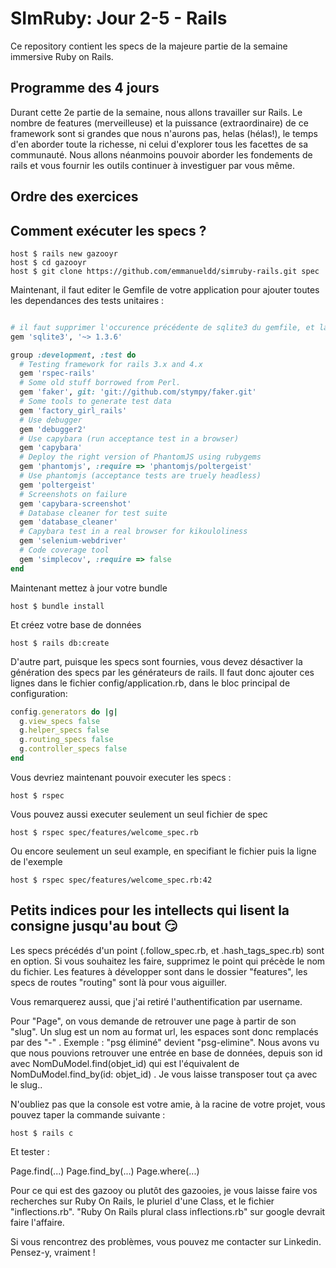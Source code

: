 SImRuby: Jour 2-5 - Rails
=========================

Ce repository contient les specs de la majeure partie de la semaine
immersive Ruby on Rails.

Programme des 4 jours
---------------------

Durant cette 2e partie de la semaine, nous allons travailler sur
Rails. Le nombre de features (merveilleuse) et la puissance
(extraordinaire) de ce framework sont si grandes que nous n'aurons
pas, helas (hélas!), le temps d'en aborder toute la richesse, ni celui
d'explorer tous les facettes de sa communauté. Nous allons néanmoins
pouvoir aborder les fondements de rails et vous fournir les outils
continuer à investiguer par vous même.

Ordre des exercices
-------------------


Comment exécuter les specs ?
----------------------------

    host $ rails new gazooyr
    host $ cd gazooyr
    host $ git clone https://github.com/emmanueldd/simruby-rails.git spec

Maintenant, il faut editer le Gemfile de votre application pour
ajouter toutes les dependances des tests unitaires :

```ruby

# il faut supprimer l'occurence précédente de sqlite3 du gemfile, et la modifier comme suit :
gem 'sqlite3', '~> 1.3.6'

group :development, :test do
  # Testing framework for rails 3.x and 4.x
  gem 'rspec-rails'
  # Some old stuff borrowed from Perl.
  gem 'faker', git: 'git://github.com/stympy/faker.git'
  # Some tools to generate test data
  gem 'factory_girl_rails'
  # Use debugger
  gem 'debugger2'
  # Use capybara (run acceptance test in a browser)
  gem 'capybara'
  # Deploy the right version of PhantomJS using rubygems
  gem 'phantomjs', :require => 'phantomjs/poltergeist'
  # Use phantomjs (acceptance tests are truely headless)
  gem 'poltergeist'
  # Screenshots on failure
  gem 'capybara-screenshot'
  # Database cleaner for test suite
  gem 'database_cleaner'
  # Capybara test in a real browser for kikouloliness
  gem 'selenium-webdriver'
  # Code coverage tool
  gem 'simplecov', :require => false
end
```

Maintenant mettez à jour votre bundle

    host $ bundle install

Et créez votre base de données

    host $ rails db:create


D'autre part, puisque les specs sont fournies, vous devez désactiver
la génération des specs par les générateurs de rails. Il faut donc
ajouter ces lignes dans le fichier config/application.rb, dans le bloc
principal de configuration:

```ruby
config.generators do |g|
  g.view_specs false
  g.helper_specs false
  g.routing_specs false
  g.controller_specs false
end
```

Vous devriez maintenant pouvoir executer les specs :

    host $ rspec

Vous pouvez aussi executer seulement un seul fichier de spec

    host $ rspec spec/features/welcome_spec.rb

Ou encore seulement un seul example, en specifiant le fichier puis la
ligne de l'exemple

    host $ rspec spec/features/welcome_spec.rb:42


Petits indices pour les intellects qui lisent la consigne jusqu'au bout 😏
----------------------------
Les specs précédés d'un point (.follow_spec.rb, et .hash_tags_spec.rb) sont en option. Si vous souhaitez les faire, supprimez le point qui précède le nom du fichier.
Les features à développer sont dans le dossier "features", les specs de routes "routing" sont là pour vous aiguiller.

Vous remarquerez aussi, que j'ai retiré l'authentification par username.

Pour "Page", on vous demande de retrouver une page à partir de son "slug".
Un slug est un nom au format url, les espaces sont donc remplacés par des "-" .
Exemple : "psg éliminé" devient "psg-elimine".
Nous avons vu que nous pouvions retrouver une entrée en base de données, depuis son id avec NomDuModel.find(objet_id) qui est l'équivalent de NomDuModel.find_by(id: objet_id) . Je vous laisse transposer tout ça avec le slug..

N'oubliez pas que la console est votre amie, à la racine de votre projet, vous pouvez taper la commande suivante :

    host $ rails c

Et tester  :

Page.find(...)
Page.find_by(...)
Page.where(...)

Pour ce qui est des gazooy ou plutôt des gazooies, je vous laisse faire vos recherches sur Ruby On Rails, le pluriel d'une Class, et le fichier "inflections.rb". "Ruby On Rails plural class inflections.rb" sur google devrait faire l'affaire.

Si vous rencontrez des problèmes, vous pouvez me contacter sur Linkedin. Pensez-y, vraiment !
